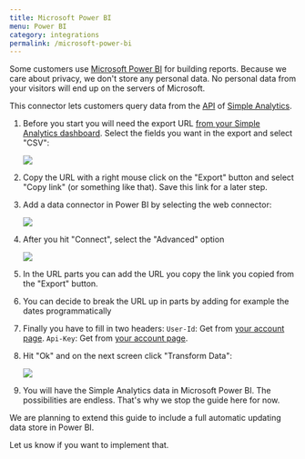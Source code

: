 ```yaml
---
title: Microsoft Power BI
menu: Power BI
category: integrations
permalink: /microsoft-power-bi
---
```


Some customers use [Microsoft Power BI](https://powerbi.microsoft.com/) for building reports. Because we care about privacy, we don't store any personal data. No personal data from your visitors will end up on the servers of Microsoft.

This connector lets customers query data from the [API](/api/export-page-views) of [Simple Analytics](https://simpleanalytics.com/).

1. Before you start you will need the export URL [from your Simple Analytics dashboard](https://simpleanalytics.com/select-website/export). Select the fields you want in the export and select "CSV":

   ![](https://assets.simpleanalytics.com/images/docs/power-bi/00-simple-analytics-export-dashboard.png)

1. Copy the URL with a right mouse click on the "Export" button and select "Copy link" (or something like that). Save this link for a later step.

1. Add a data connector in Power BI by selecting the web connector:

   ![](https://assets.simpleanalytics.com/images/docs/power-bi/01-select-web-data.png)

1. After you hit "Connect", select the "Advanced" option

   ![](https://assets.simpleanalytics.com/images/docs/power-bi/02-advanced-web.png)

1. In the URL parts you can add the URL you copy the link you copied from the "Export" button.
1. You can decide to break the URL up in parts by adding for example the dates programmatically
1. Finally you have to fill in two headers:
   `User-Id`: Get from [your account page](https://simpleanalytics.com/account#api).
   `Api-Key`: Get from [your account page](https://simpleanalytics.com/account#api).

1. Hit "Ok" and on the next screen click "Transform Data":

   ![](https://assets.simpleanalytics.com/images/docs/power-bi/03-transform.png)

1. You will have the Simple Analytics data in Microsoft Power BI. The possibilities are endless. That's why we stop the guide here for now.

We are planning to extend this guide to include a full automatic updating data store in Power BI.

Let us know if you want to implement that.
